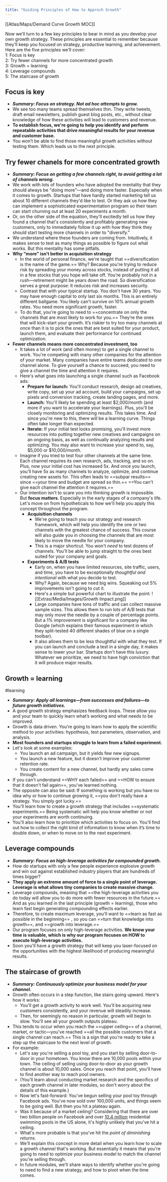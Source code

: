 ```yaml
---
title: "Guiding Principles of How to Approch Growth"
---
```

[[Atlas/Maps/Demand Curve Growth MOC]]

Now we’ll turn to a few key principles to bear in mind as you develop your own growth strategy. These principles are essential to remember because they’ll keep you focused on strategy, productive learning, and achievement. Here are the five principles we’ll cover:  
1: Focus is key  
2: Try fewer channels for more concentrated growth  
3: Growth = learning  
4: Leverage compounds  
5: The staircase of growth

## Focus is key
- **_Summary: Focus on strategy. Not ad hoc attempts to grow._**
- We see too many teams spread themselves thin. They write tweets, draft email newsletters, publish guest blog posts, etc., without clear knowledge of how these activities will lead to customers and revenue.
- **To establish focus, we're going to help you identify and perform repeatable activities that drive meaningful results for your revenue and customer base.**
- You won’t be able to find those meaningful growth activities without testing them. Which leads us to the next principle.

## Try fewer chanels for more concentrated growth
- **_Summary: Focus on getting a few channels right, to avoid getting a lot of channels wrong._**
- We work with lots of founders who have adopted the mentality that they should always be "doing more"—and doing more faster. Especially when it comes to growth. Startups that have hardly started marketing tell us about 10 different channels they'd like to test. Or they ask us how they can implement a sophisticated experimentation program so their team can start churning out at least 20 experiments a month.
- Or, on the other side of the equation, they'll excitedly tell us how they found a channel that's consistently and profitably generating new customers, only to immediately follow it up with how they think they should start testing more channels in order to "diversify."
- We understand where these founders are coming from. Intuitively, it makes sense to test as many things as possible to figure out what works. But this mentality has some pitfalls.
- **Why “more” isn’t better in acquisition strategy**
	- In the world of personal finance, we're taught that ==diversification is the name of the game.== Why? Because you're trying to reduce risk by spreading your money across stocks, instead of putting it all in a few stocks that you hope will take off. You're probably not in a rush—retirement might be years down the road. So diversification serves a great purpose: It reduces risk and increases security.
	- Contrast that with your typical startup. You don't have 30 years. You may have enough capital to only last six months. This is an entirely different ballgame. You likely can't survive on 10% annual growth rates. You need more significant growth, faster.
	- To do that, you're going to need to ==concentrate on only the channels that are most likely to work for you.== They’re the ones that will kick-start your growth. It’s riskier to try too many channels at once than it is to pick the ones that are best suited for your product, launch them, and evaluate their performance for continued optimization.
- **Fewer channels means more concentrated investment, too**
	- It takes a lot of work (and often money) to get a single channel to work. You're competing with many other companies for the attention of your market. Many companies have entire teams dedicated to one channel alone. To give yourself a chance to succeed, you need to give a channel the time and attention it requires.
	- Here's what goes into launching a single channel such as Facebook ads:
		- **Prepare for launch:** You'll conduct research, design ad creatives, write copy, set up your ad account, build your campaigns, set up pixels and conversion tracking, create landing pages, and more.
		- **Launch:** You'll likely be spending at least $2,000/month (and more if you want to accelerate your learnings). Plus, you'll be closely monitoring and optimizing results. This takes time. And since you're new to this, there will be a learning curve. Things often take longer than expected.
		- **Iterate:** If your initial test looks promising, you'll invest more resources into putting together new creatives and campaigns on an ongoing basis, as well as continually analyzing results and optimizing. You may also want to increase your spend to, say, $5,000 or $10,000/month.
	- Imagine if you tried to test four other channels at the same time. Each channel requires its own research, ads, tracking, and so on. Plus, now your initial cost has increased 5x. And once you launch, you'll have 5x as many channels to analyze, optimize, and continue creating new assets for. This often leads to ==subpar results== since ==your time and budget are spread so thin.== ==You can't give each channel the attention it requires.==
	- Our intention isn't to scare you into thinking growth is impossible. But **focus matters**. Especially in the early stages of a company's life. Let's move on from hypotheticals to how we'll help you apply this concept throughout the program.
		- **Acquisition channels**
			- We're going to teach you our strategy and research framework, which will help you identify the one or two channels with the greatest chance of success. This course will also guide you in choosing the channels that are most likely to move the needle for your company.
			- This is a major shortcut. You won't _need_ to test dozens of channels. You'll be able to jump straight to the ones best suited for your company and goals.
		- **Experiments & A/B tests**
			- Early on, when you have limited resources, site traffic, users, and time, you have to be exceptionally _thoughtful and intentional_ with what you decide to test.
			- Why? Again, because we need big wins. Squeaking out 5% improvements isn't going to cut it.
			- Here's a simple but powerful chart to illustrate the point: ![[Extras/Media/Images/Growth Impact.png]]
			- Large companies have tons of traffic and can collect massive sample sizes. This allows them to run lots of A/B tests that may only move the needle by a couple of percentage points. But a 1% improvement is significant for a company like Google (which explains their famous experiment in which they split-tested 40 different shades of blue on a single toolbar).
			- It also allows them to be less thoughtful with what they test. If you can launch and conclude a test in a single day, it makes sense to lower your bar. Startups don't have this luxury. Whatever we prioritize, we need to have high conviction that it will produce major results.

## Growth = learning
#learning 
- **_Summary: Apply all learnings—from successes and failures—to future growth initiatives._**
- A good growth strategy emphasizes feedback loops. These allow you and your team to quickly learn what’s working and what needs to be improved.
- Growth is data driven. You’re going to learn how to apply the scientific method to your activities: hypothesis, test parameters, observation, and analysis.
- **Most founders and startups struggle to learn from a failed experiment.**
- Let's look at some examples:
	-   You launch an ad campaign, but it yields few new signups.
	-   You launch a new feature, but it doesn’t improve your customer retention rate.
	-   You create content for a new channel, but hardly any sales come through.
- If you can't understand ==WHY each failed== and ==HOW to ensure that it doesn't fail again==, you've learned nothing.
- The opposite can also be said: If something is working but you have no idea why or how to continue growing it, ==you don't really have a strategy. You simply got lucky.==
- You'll learn how to create a growth strategy that includes ==systematic experiments.== Being systematic will help you know whether or not your experiments are worth continuing.
- You'll also learn how to prioritize which activities to focus on. You'll find out how to collect the right kind of information to know when it’s time to double down, or when to move on to the next experiment.

## Leverage compounds
- **_Summary: Focus on high-leverage activities for compounded growth._**
- How do startups with only a few people experience explosive growth and win out against established industry players that are hundreds of times bigger?
- **They apply an extreme amount of force to a single point of leverage. Leverage is what allows tiny companies to create massive change.**
- Leverage compounds, meaning that ==the high-leverage activities you do today will allow you to do more with fewer resources in the future.== And as you learned in the last principle (growth = learning), those who learn fast begin generating compounding effects earlier.
- Therefore, to create maximum leverage, you'll want to ==learn as fast as possible in the beginning== , so you can ==turn that knowledge into growth==, and ==growth into leverage.==
- Our program focuses on only high-leverage activities. **We know your time is valuable, which is why our program focuses on HOW to execute high-leverage activities.**
- Soon you'll have a growth strategy that will keep you laser-focused on the opportunities with the highest likelihood of producing meaningful results.

## The staircase of growth
- **_Summary: Continuously optimize your business model for your channel._**
- Growth often occurs in a step function, like stairs going upward. Here's how it works:
	- You'll get a growth activity to work well. You'll be acquiring new customers consistently, and your revenue will steadily increase.
	-   Then, for seemingly no reason in particular, growth will begin to slow. You'll see all your growth outputs plateau.
- This tends to occur when you reach the ==upper ceiling== of a channel, market, or tactic—you've reached ==all the possible customers that a single channel can reach.== This is a sign that you're ready to take a step up the staircase to the next level of growth.
- For example:
	- Let's say you're selling a pool toy, and you start by selling door-to-door in your hometown. You know there are 10,000 pools within your town. The ceiling of selling using door-to-door as your growth channel is about 10,000 sales. Once you reach that point, you'll have to find another way to reach pool owners.
	- (You'll learn about conducting market research and the specifics of each growth channel in later modules, so don't worry about the details of this example.)
	- Now let's fast-forward: You've begun selling your pool toy through Facebook ads. You've now sold over 100,000 units, and things seem to be going well. But then you hit a plateau again.
	- Was it because of a market ceiling? Considering that there are over two billion people on Facebook and over [10.4 million](https://comfyliving.net/swimming-pool-statistics/) residential swimming pools in the US alone, it's highly unlikely that you've hit a ceiling.
	- What's more probable is that you've hit the _point of diminishing returns_.
	- We'll explain this concept in more detail when you learn how to scale a growth channel that's working. But essentially it means that you're going to need to optimize your business model to match the channel you're selling through.
	- In future modules, we'll share ways to identify whether you're going to need to find a new strategy, and how to pivot when the time comes.